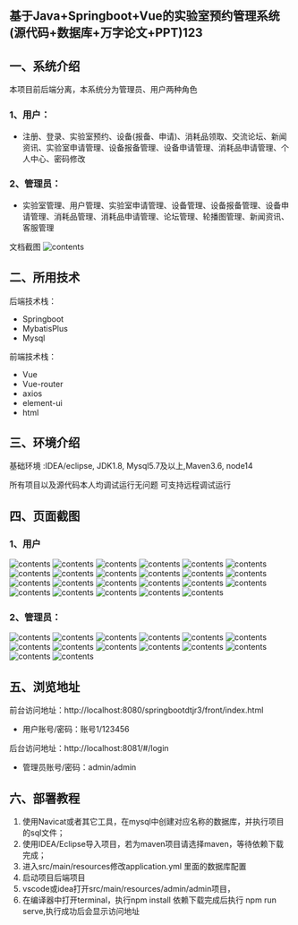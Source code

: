 ## 基于Java+Springboot+Vue的实验室预约管理系统(源代码+数据库+万字论文+PPT)123

## 一、系统介绍
本项目前后端分离，本系统分为管理员、用户两种角色

### 1、用户：
- 注册、登录、实验室预约、设备(报备、申请)、消耗品领取、交流论坛、新闻资讯、实验室申请管理、设备报备管理、设备申请管理、消耗品申请管理、个人中心、密码修改

### 2、管理员：
- 实验室管理、用户管理、实验室申请管理、设备管理、设备报备管理、设备申请管理、消耗品管理、消耗品申请管理、论坛管理、轮播图管理、新闻资讯、客服管理

文档截图
![contents](./picture/picture0.png)

## 二、所用技术

后端技术栈：

- Springboot
- MybatisPlus
- Mysql

前端技术栈：

- Vue 
- Vue-router 
- axios 
- element-ui
- html

## 三、环境介绍

基础环境 :IDEA/eclipse, JDK1.8, Mysql5.7及以上,Maven3.6, node14

所有项目以及源代码本人均调试运行无问题 可支持远程调试运行

## 四、页面截图
### 1、用户
![contents](./picture/picture1.png)
![contents](./picture/picture2.png)
![contents](./picture/picture3.png)
![contents](./picture/picture4.png)
![contents](./picture/picture5.png)
![contents](./picture/picture6.png)
![contents](./picture/picture7.png)
![contents](./picture/picture8.png)
![contents](./picture/picture9.png)
![contents](./picture/picture10.png)
![contents](./picture/picture11.png)
![contents](./picture/picture12.png)
![contents](./picture/picture13.png)
![contents](./picture/picture14.png)
![contents](./picture/picture15.png)
![contents](./picture/picture16.png)
![contents](./picture/picture17.png)
![contents](./picture/picture18.png)
![contents](./picture/picture19.png)
![contents](./picture/picture20.png)
![contents](./picture/picture21.png)
![contents](./picture/picture22.png)
![contents](./picture/picture23.png)
### 2、管理员：
![contents](./picture/picture24.png)
![contents](./picture/picture25.png)
![contents](./picture/picture26.png)
![contents](./picture/picture27.png)
![contents](./picture/picture28.png)
![contents](./picture/picture29.png)
![contents](./picture/picture30.png)
![contents](./picture/picture31.png)
![contents](./picture/picture32.png)
![contents](./picture/picture33.png)
![contents](./picture/picture34.png)
![contents](./picture/picture35.png)
![contents](./picture/picture36.png)
![contents](./picture/picture37.png)


## 五、浏览地址

前台访问地址：http://localhost:8080/springbootdtjr3/front/index.html
- 用户账号/密码：账号1/123456

后台访问地址：http://localhost:8081/#/login
- 管理员账号/密码：admin/admin

## 六、部署教程
1. 使用Navicat或者其它工具，在mysql中创建对应名称的数据库，并执行项目的sql文件；
2. 使用IDEA/Eclipse导入项目，若为maven项目请选择maven，等待依赖下载完成；
3. 进入src/main/resources修改application.yml 里面的数据库配置
4. 启动项目后端项目
5. vscode或idea打开src/main/resources/admin/admin项目，
6. 在编译器中打开terminal，执行npm install 依赖下载完成后执行 npm run serve,执行成功后会显示访问地址

